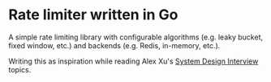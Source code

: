 # Rate limiter written in Go

A simple rate limiting library with configurable algorithms (e.g. leaky bucket, fixed window, etc.) and backends (e.g. Redis, in-memory, etc.).

Writing this as inspiration while reading Alex Xu's [System Design Interview](https://www.amazon.co.uk/System-Design-Interview-insiders-Second/dp/B08CMF2CQF) topics.
